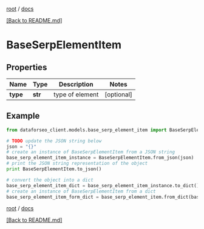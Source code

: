 [root](./../ "root") / [docs](./ "docs")

[[Back to README.md]](./../README.md "[Back to README.md]")

# BaseSerpElementItem

## Properties

Name | Type | Description | Notes
------------ | ------------- | ------------- | -------------
**type** | **str** | type of element | [optional]

## Example

```python
from dataforseo_client.models.base_serp_element_item import BaseSerpElementItem

# TODO update the JSON string below
json = "{}"
# create an instance of BaseSerpElementItem from a JSON string
base_serp_element_item_instance = BaseSerpElementItem.from_json(json)
# print the JSON string representation of the object
print BaseSerpElementItem.to_json()

# convert the object into a dict
base_serp_element_item_dict = base_serp_element_item_instance.to_dict()
# create an instance of BaseSerpElementItem from a dict
base_serp_element_item_form_dict = base_serp_element_item.from_dict(base_serp_element_item_dict)
```

  

[root](./../ "root") / [docs](./ "docs")

[[Back to README.md]](./../README.md "[Back to README.md]")